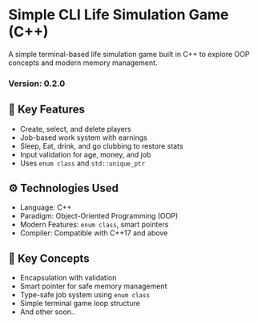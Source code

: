 # Simple CLI Life Simulation Game (C++)

A simple terminal-based life simulation game built in C++ to explore OOP concepts and modern memory management.
### Version: 0.2.0

## 🔑 Key Features
- Create, select, and delete players
- Job-based work system with earnings
- Sleep, Eat, drink, and go clubbing to restore stats
- Input validation for age, money, and job
- Uses `enum class` and `std::unique_ptr`

## ⚙️ Technologies Used
- Language: C++
- Paradigm: Object-Oriented Programming (OOP)
- Modern Features: `enum class`, smart pointers
- Compiler: Compatible with C++17 and above

## 🧠 Key Concepts
- Encapsulation with validation
- Smart pointer for safe memory management
- Type-safe job system using `enum class`
- Simple terminal game loop structure
- And other soon..